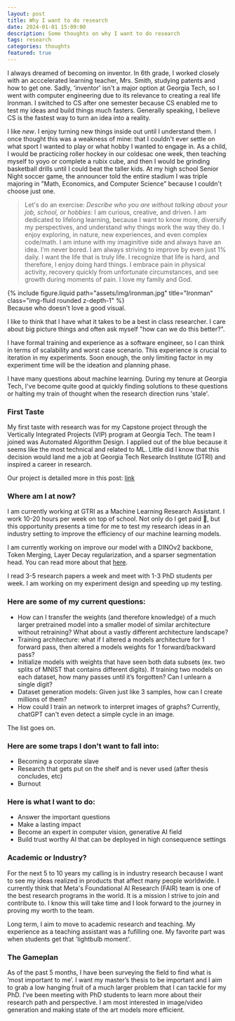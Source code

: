 ```yaml
---
layout: post
title: Why I want to do research
date: 2024-01-01 15:09:00
description: Some thoughts on why I want to do research
tags: research
categories: thoughts
featured: true
---
```


I always dreamed of becoming on inventor. In 6th grade, I worked closely with an acccelerated learning teacher, Mrs. Smith, studying patents and how to get one. Sadly, 'inventor' isn't a major option at Georgia Tech, so I went with computer engineering due to its relevance to creating a real life Ironman. I switched to CS after one semester because CS enabled me to test my ideas and build things much fasters. Generally speaking, I believe CS is the fastest way to turn an idea into a reality.

I like *new*. I enjoy turning new things inside out until I understand them. I once thought this was a weakness of mine: that I couldn't ever settle on what sport I wanted to play or what hobby I wanted to engage in. As a child, I would be practicing roller hockey in our coldesac one week, then teaching myself to yoyo or complete a rubix cube, and then I would be grinding basketball drills until I could beat the taller kids. At my high school Senior Night soccer game, the announcer told the entire stadium I was triple majoring in "Math, Economics, and Computer Science" because I couldn't choose just one.


> Let's do an exercise: _Describe who you are without talking about your job, school, or hobbies_: I am curious, creative, and driven. I am dedicated to lifelong learning, because I want to know more, diversify my perspectives, and understand why things work the way they do. I enjoy exploring, in nature, new experiences, and even complex code/math. I am intune with my imaginitive side and always have an idea. I'm never bored. I am always striving to improve by even just 1% daily. I want the life that is truly life. I recognize that life is hard, and therefore, I enjoy doing hard things. I embrace pain in physical activity, recovery quickly from unfortunate circumstances, and see growth during moments of pain. I love my family and God.

<div class="row">
    <div class="col-sm mt-3 mt-md-0">
        {% include figure.liquid path="assets/img/ironman.jpg" title="Ironman" class="img-fluid rounded z-depth-1" %}
    </div>
</div>
<div class="caption">
    Because who doesn't love a good visual.
</div>

I like to think that I have what it takes to be a best in class researcher. I care about big picture things and often ask myself "how can we do this better?".

I have formal training and experience as a software engineer, so I can think in terms of scalability and worst case scenario. This experience is crucial to iteration in my experiments. Soon enough, the only limiting factor in my experiment time will be the ideation and planning phase.

I have many questions about machine learning. During my tenure at Georgia Tech, I've become quite good at quickly finding solutions to these questions or halting my train of thought when the research direction runs 'stale'.

### First Taste

My first taste with research was for my Capstone project through the Vertically Integrated Projects (VIP) program at Georgia Tech. The team I joined was Automated Algorithm Design. I applied out of the blue because it seems like the most technical and related to ML. Little did I know that this decision would land me a job at Georgia Tech Research Institute (GTRI) and inspired a career in research.

Our project is detailed more in this post: [link](link)

### Where am I at now?

I am currently working at GTRI as a Machine Learning Research Assistant. I work 10-20 hours per week on top of school. Not only do I get paid 🤑, but this opportunity presents a time for me to test my research ideas in an industry setting to improve the efficiency of our machine learning models.

I am currently working on improve our model with a DINOv2 backbone, Token Merging, Layer Decay regularization, and a sparser segmentation head. You can read more about that [here](link).

I read 3-5 research papers a week and meet with 1-3 PhD students per week. I am working on my experiment design and speeding up my testing.

### Here are some of my current questions:

- How can I transfer the weights (and therefore knowledge) of a much larger pretrained model into a smaller model of similar architecture without retraining? What about a vastly different architecture landscape?
- Training architecture: what if I altered a models architecture for 1 forward pass, then altered a models weights for 1 forward/backward pass?
- Initialize models with weights that have seen both data subsets (ex. two splits of MNIST that contains different digits). If training two models on each dataset, how many passes until it’s forgotten? Can I unlearn a single digit?
- Dataset generation models: Given just like 3 samples, how can I create millions of them?
- How could I train an network to interpret images of graphs? Currently, chatGPT can't even detect a simple cycle in an image.

The list goes on.

### Here are some traps I don't want to fall into:

- Becoming a corporate slave
- Research that gets put on the shelf and is never used (after thesis concludes, etc)
- Burnout

### Here is what I want to do:

- Answer the important questions
- Make a lasting impact
- Become an expert in computer vision, generative AI field
- Build trust worthy AI that can be deployed in high consequence settings

### Academic or Industry?

For the next 5 to 10 years my calling is in industry research because I want to see my ideas realized in products that affect many people worldwide. I currently think that Meta's Foundational AI Research (FAIR) team is one of the best research programs in the world. It is a mission I strive to join and contribute to. I know this will take time and I look forward to the journey in proving my worth to the team.

Long term, I aim to move to academic research and teaching. My experience as a teaching assistant was a fufilling one. My favorite part was when students get that 'lightbulb moment'.

### The Gameplan

As of the past 5 months, I have been surveying the field to find what is ‘most important to me’. I want my master’s thesis to be important and I aim to grab a low hanging fruit of a much larger problem that I can tackle for my PhD. I’ve been meeting with PhD students to learn more about their research path and perspective. I am most interested in image/video generation and making state of the art models more efficient.
